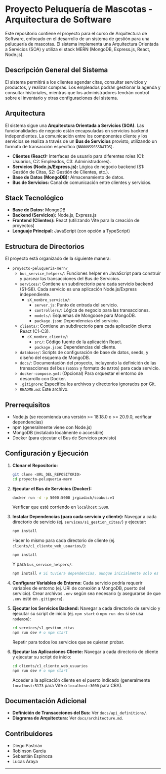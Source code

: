 # Proyecto Peluquería de Mascotas - Arquitectura de Software

Este repositorio contiene el proyecto para el curso de Arquitectura de Software, enfocado en el desarrollo de un sistema de gestión para una peluquería de mascotas. El sistema implementa una Arquitectura Orientada a Servicios (SOA) y utiliza el stack MERN (MongoDB, Express.js, React, Node.js).

## Descripción General del Sistema

El sistema permitirá a los clientes agendar citas, consultar servicios y productos, y realizar compras. Los empleados podrán gestionar la agenda y consultar historiales, mientras que los administradores tendrán control sobre el inventario y otras configuraciones del sistema.

## Arquitectura

El sistema sigue una **Arquitectura Orientada a Servicios (SOA)**. Las funcionalidades de negocio están encapsuladas en servicios backend independientes. La comunicación entre los componentes cliente y los servicios se realiza a través de un **Bus de Servicios** provisto, utilizando un formato de transacción específico (`NNNNNSSSSSDATOS`).

*   **Clientes (React):** Interfaces de usuario para diferentes roles (C1: Usuarios, C2: Empleados, C3: Administradores).
*   **Servicios (Node.js/Express.js):** Lógica de negocio backend (S1: Gestión de Citas, S2: Gestión de Clientes, etc.).
*   **Base de Datos (MongoDB):** Almacenamiento de datos.
*   **Bus de Servicios:** Canal de comunicación entre clientes y servicios.

## Stack Tecnológico

*   **Base de Datos:** MongoDB
*   **Backend (Servicios):** Node.js, Express.js
*   **Frontend (Clientes):** React (utilizando Vite para la creación de proyectos)
*   **Lenguaje Principal:** JavaScript (con opción a TypeScript)

## Estructura de Directorios

El proyecto está organizado de la siguiente manera:

*   `proyecto-peluqueria-mern/`
    *   `bus_service_helpers/`: Funciones helper en JavaScript para construir y parsear las transacciones del Bus de Servicios.
    *   `services/`: Contiene un subdirectorio para cada servicio backend (S1-S8). Cada servicio es una aplicación Node.js/Express independiente.
        *   `sX_nombre_servicio/`:
            *   `server.js`: Punto de entrada del servicio.
            *   `controllers/`: Lógica de negocio para las transacciones.
            *   `models/`: Esquemas de Mongoose para MongoDB.
            *   `package.json`: Dependencias del servicio.
    *   `clients/`: Contiene un subdirectorio para cada aplicación cliente React (C1-C3).
        *   `cX_nombre_cliente/`:
            *   `src/`: Código fuente de la aplicación React.
            *   `package.json`: Dependencias del cliente.
    *   `database/`: Scripts de configuración de base de datos, seeds, y diseño del esquema de MongoDB.
    *   `docs/`: Documentación del proyecto, incluyendo la definición de las transacciones del bus (`SSSSS` y formato de `DATOS`) para cada servicio.
    *   `docker-compose.yml`: (Opcional) Para orquestar el entorno de desarrollo con Docker.
    *   `.gitignore`: Especifica los archivos y directorios ignorados por Git.
    *   `README.md`: Este archivo.

## Prerrequisitos

*   Node.js (se recomienda una versión >= 18.18.0 o >= 20.9.0, verificar dependencias)
*   npm (generalmente viene con Node.js)
*   MongoDB (instalado localmente o accesible)
*   Docker (para ejecutar el Bus de Servicios provisto)

## Configuración y Ejecución

1.  **Clonar el Repositorio:**
    ```bash
    git clone <URL_DEL_REPOSITORIO>
    cd proyecto-peluqueria-mern
    ```

2.  **Ejecutar el Bus de Servicios (Docker):**
    ```bash
    docker run -d -p 5000:5000 jrgiadach/soabus:v1
    ```
    Verificar que esté corriendo en `localhost:5000`.

3.  **Instalar Dependencias (para cada servicio y cliente):**
    Navegar a cada directorio de servicio (ej. `services/s1_gestion_citas/`) y ejecutar:
    ```bash
    npm install
    ```
    Hacer lo mismo para cada directorio de cliente (ej. `clients/c1_cliente_web_usuarios/`):
    ```bash
    npm install
    ```
    Y para `bus_service_helpers/`:
    ```bash
    npm install # Si tuviera dependencias, aunque inicialmente solo es un helper.
    ```

4.  **Configurar Variables de Entorno:**
    Cada servicio podría requerir variables de entorno (ej. URI de conexión a MongoDB, puerto del servicio). Crear archivos `.env` según sea necesario (y asegurarse de que `.env` esté en `.gitignore`).

5.  **Ejecutar los Servicios Backend:**
    Navegar a cada directorio de servicio y ejecutar su script de inicio (ej. `npm start` o `npm run dev` si se usa `nodemon`):
    ```bash
    cd services/s1_gestion_citas
    npm run dev # o npm start
    ```
    Repetir para todos los servicios que se quieran probar.

6.  **Ejecutar las Aplicaciones Cliente:**
    Navegar a cada directorio de cliente y ejecutar su script de inicio:
    ```bash
    cd clients/c1_cliente_web_usuarios
    npm run dev # o npm start
    ```
    Acceder a la aplicación cliente en el puerto indicado (generalmente `localhost:5173` para Vite o `localhost:3000` para CRA).

## Documentación Adicional

*   **Definición de Transacciones del Bus:** Ver `docs/api_definitions/`.
*   **Diagrama de Arquitectura:** Ver `docs/architecture.md`.

## Contribuidores

*   Diego Pastrián
*   Robinson Garcia
*   Sebastián Espinoza
*   Lucas Araya

---